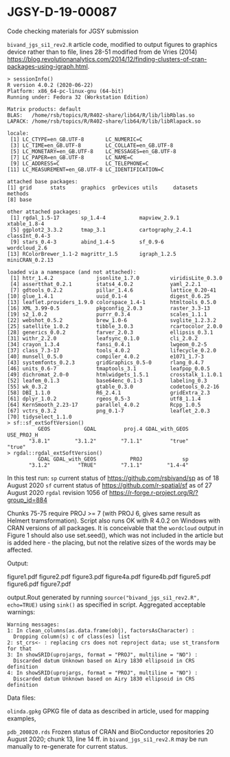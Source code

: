 # JGSY-D-19-00087
Code checking materials for JGSY submission

`bivand_jgs_si1_rev2.R` article code, modified to output figures to graphics device rather than to file, lines 28-51 modified from de Vries (2014) https://blog.revolutionanalytics.com/2014/12/finding-clusters-of-cran-packages-using-igraph.html.

```
> sessionInfo()
R version 4.0.2 (2020-06-22)
Platform: x86_64-pc-linux-gnu (64-bit)
Running under: Fedora 32 (Workstation Edition)

Matrix products: default
BLAS:   /home/rsb/topics/R/R402-share/lib64/R/lib/libRblas.so
LAPACK: /home/rsb/topics/R/R402-share/lib64/R/lib/libRlapack.so

locale:
 [1] LC_CTYPE=en_GB.UTF-8       LC_NUMERIC=C              
 [3] LC_TIME=en_GB.UTF-8        LC_COLLATE=en_GB.UTF-8    
 [5] LC_MONETARY=en_GB.UTF-8    LC_MESSAGES=en_GB.UTF-8   
 [7] LC_PAPER=en_GB.UTF-8       LC_NAME=C                 
 [9] LC_ADDRESS=C               LC_TELEPHONE=C            
[11] LC_MEASUREMENT=en_GB.UTF-8 LC_IDENTIFICATION=C       

attached base packages:
[1] grid      stats     graphics  grDevices utils     datasets  methods  
[8] base     

other attached packages:
 [1] rgdal_1.5-17       sp_1.4-4           mapview_2.9.1      xtable_1.8-4
 [5] ggplot2_3.3.2      tmap_3.1           cartography_2.4.1  classInt_0.4-3  
 [9] stars_0.4-3        abind_1.4-5        sf_0.9-6           wordcloud_2.6   
[13] RColorBrewer_1.1-2 magrittr_1.5       igraph_1.2.5       miniCRAN_0.2.13   

loaded via a namespace (and not attached):
 [1] httr_1.4.2              jsonlite_1.7.0          viridisLite_0.3.0      
 [4] assertthat_0.2.1        stats4_4.0.2            yaml_2.2.1             
 [7] gdtools_0.2.2           pillar_1.4.6            lattice_0.20-41        
[10] glue_1.4.1              uuid_0.1-4              digest_0.6.25          
[13] leaflet.providers_1.9.0 colorspace_1.4-1        htmltools_0.5.0        
[16] XML_3.99-0.5            pkgconfig_2.0.3         raster_3.3-13          
[19] s2_1.0.2                purrr_0.3.4             scales_1.1.1           
[22] webshot_0.5.2           brew_1.0-6              svglite_1.2.3.2        
[25] satellite_1.0.2         tibble_3.0.3            rcartocolor_2.0.0      
[28] generics_0.0.2          farver_2.0.3            ellipsis_0.3.1         
[31] withr_2.2.0             leafsync_0.1.0          cli_2.0.2              
[34] crayon_1.3.4            fansi_0.4.1             lwgeom_0.2-5           
[37] class_7.3-17            tools_4.0.2             lifecycle_0.2.0        
[40] munsell_0.5.0           compiler_4.0.2          e1071_1.7-3            
[43] systemfonts_0.2.3       gridGraphics_0.5-0      rlang_0.4.7            
[46] units_0.6-7             tmaptools_3.1           leafpop_0.0.5          
[49] dichromat_2.0-0         htmlwidgets_1.5.1       crosstalk_1.1.0.1      
[52] leafem_0.1.3            base64enc_0.1-3         labeling_0.3           
[55] wk_0.3.2                gtable_0.3.0            codetools_0.2-16       
[58] DBI_1.1.0               R6_2.4.1                gridExtra_2.3          
[61] dplyr_1.0.2             rgeos_0.5-3             utf8_1.1.4             
[64] KernSmooth_2.23-17      parallel_4.0.2          Rcpp_1.0.5             
[67] vctrs_0.3.2             png_0.1-7               leaflet_2.0.3          
[70] tidyselect_1.1.0       
> sf::sf_extSoftVersion()
          GEOS           GDAL         proj.4 GDAL_with_GEOS     USE_PROJ_H 
       "3.8.1"        "3.1.2"        "7.1.1"         "true"         "true" 
> rgdal::rgdal_extSoftVersion()
          GDAL GDAL_with_GEOS           PROJ             sp 
       "3.1.2"         "TRUE"        "7.1.1"        "1.4-4" 
```

In this test run:
`sp` current status of https://github.com/rsbivand/sp as of 18 August 2020
`sf` current status of https://github.com/r-spatial/sf as of 27 August 2020
`rgdal` revision 1056 of https://r-forge.r-project.org/R/?group_id=884

Chunks 75-75 require PROJ >= 7 (with PROJ 6, gives same result as Helmert tramsformation). Script also runs OK with R 4.0.2 on Windows with CRAN versions of all packages. It is conceivable that the `wordcloud` output in Figure 1 should also use set.seed(), which was not included in the article but is added here - the placing, but not the relative sizes of the words may be affected.

Output: 

figure1.pdf
figure2.pdf
figure3.pdf
figure4a.pdf
figure4b.pdf
figure5.pdf
figure6.pdf
figure7.pdf

output.Rout generated by running `source("bivand_jgs_si1_rev2.R", echo=TRUE)` using `sink()` as specified in script. Aggregated acceptable warnings:

```
Warning messages:
1: In clean_columns(as.data.frame(obj), factorsAsCharacter) :
  Dropping column(s) c of class(es) list
2: st_crs<- : replacing crs does not reproject data; use st_transform for that 
3: In showSRID(uprojargs, format = "PROJ", multiline = "NO") :
  Discarded datum Unknown based on Airy 1830 ellipsoid in CRS definition
4: In showSRID(uprojargs, format = "PROJ", multiline = "NO") :
  Discarded datum Unknown based on Airy 1830 ellipsoid in CRS definition
```

Data files:

`olinda.gpkg` GPKG file of data as described in article, used for mapping examples,

`pdb_200820.rds` Frozen status of CRAN and BioConductor repositories 20 August 2020; chunk 13, line 14 ff. in `bivand_jgs_si1_rev2.R` may be run manually to re-generate for current status.

